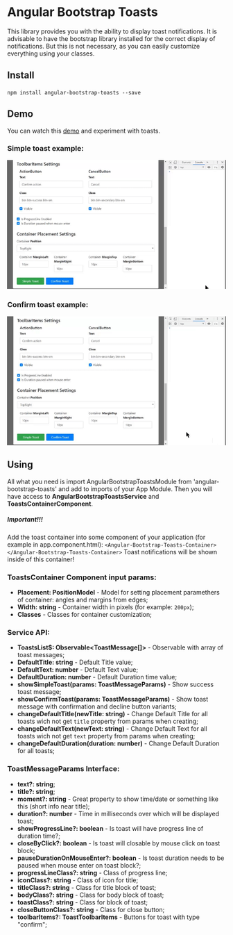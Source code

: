 # Angular Bootstrap Toasts

This library provides you with the ability to display toast notifications.
It is advisable to have the bootstrap library installed for the correct display of notifications.
But this is not necessary, as you can easily customize everything using your classes.

## Install
`npm install angular-bootstrap-toasts --save`

## Demo
You can watch this [demo](https://dreyliky.github.io/angular-bootstrap-toasts-demo) and experiment with toasts.

### Simple toast example:
![](simple_toast_demo.gif)

### Confirm toast example:
![](confirm_toast_demo.gif)

## Using
All what you need is import AngularBootstrapToastsModule from 'angular-bootstrap-toasts' and add to imports of your App Module.
Then you will have access to **AngularBootstrapToastsService** and **ToastsContainerComponent**.
##### Important!!!
Add the toast container into some component of your application (for example in app.component.html):
`<Angular-Bootstrap-Toasts-Container></Angular-Bootstrap-Toasts-Container>`
Toast notifications will be shown inside of this container!

### ToastsContainer Component input params:
- **Placement: PositionModel** - Model for setting placement paramethers of container: angles and margins from edges;
- **Width: string** - Container width in pixels (for example: `200px`);
- **Classes** - Classes for container customization;

### Service API:
- **ToastsList$: Observable<ToastMessage[]>** - Observable with array of toast messages;
- **DefaultTitle: string** - Default Title value;
- **DefaultText: number** - Default Text value;
- **DefaultDuration: number** - Default Duration time value;
- **showSimpleToast(params: ToastMessageParams)** - Show success toast message;
- **showConfirmToast(params: ToastMessageParams)** - Show toast message with confirmation and decline button variants;
- **changeDefaultTitle(newTitle: string)** - Change Default Title for all toasts wich not get `title` property from params when creating;
- **changeDefaultText(newText: string)** - Change Default Text for all toasts wich not get `text` property from params when creating;
- **changeDefaultDuration(duration: number)** - Change Default Duration for all toasts;

### ToastMessageParams Interface:
- **text?: string**;
- **title?: string**;
- **moment?: string** - Great property to show time/date or something like this (short info near title);
- **duration?: number** - Time in milliseconds over which will be displayed toast;
- **showProgressLine?: boolean** - Is toast will have progress line of duration time?;
- **closeByClick?: boolean** - Is toast will closable by mouse click on toast block;
- **pauseDurationOnMouseEnter?: boolean** - Is toast duration needs to be paused when mouse enter on toast block?;
- **progressLineClass?: string** - Class of progress line;
- **iconClass?: string** - Class of icon for title;
- **titleClass?: string** - Class for title block of toast;
- **bodyClass?: string** - Class for body block of toast;
- **toastClass?: string** - Class for block of toast;
- **closeButtonClass?: string** - Class for close button;
- **toolbarItems?: ToastToolbarItems** - Buttons for toast with type "confirm";